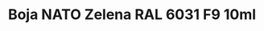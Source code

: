 ---
layout: product
title: "Boja NATO Zelena RAL 6031 F9 10ml"
price: "330" 
desc: "Acrylic Laquer 10mL"
img_path: "/assets/img/RC080.jpg"
brand: "AK "
available: true
special_offer: false
new: false
soon: false
cat: "020000"
subcat: "020200"
subsubcat: "020201"
sifra: "RC080"
popular: false
---